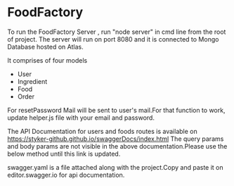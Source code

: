 # FoodFactory

To run the FoodFactory Server , run "node server" in cmd line from the root of project.
The server will run on port 8080 and it is connected to Mongo Database hosted on Atlas.

It comprises of four models
* User
* Ingredient
* Food
* Order

For resetPassword Mail will be sent to user's mail.For that function to work, update helper.js file with your email and password.

The API Documentation for users and foods routes is available on https://styker-github.github.io/swaggerDocs/index.html 
The query params and body params are not visible in the above documentation.Please use the below method until this link is updated.

swagger.yaml is a file attached along with the project.Copy and paste it on editor.swagger.io for api documentation.
